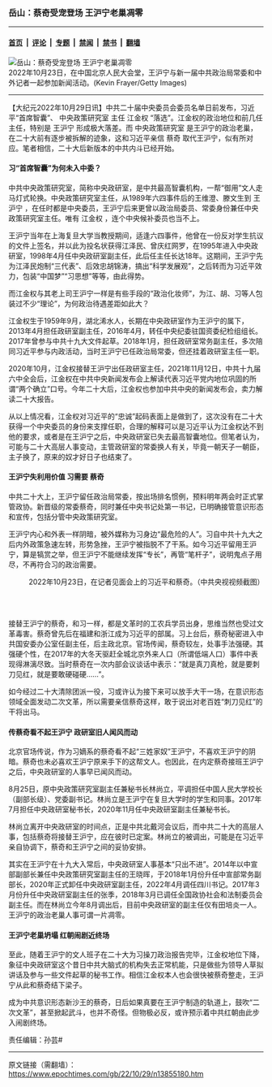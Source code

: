 ### 岳山：蔡奇受宠登场 王沪宁老巢凋零

---

#### [首页](../../../..?n13855180) &nbsp;|&nbsp; [评论](../../../../../epoch-comment?n13855180) &nbsp;|&nbsp; [专题](../../../../../epoch-special?n13855180) &nbsp;|&nbsp; [禁闻](../../../../../epoch-news?n13855180) &nbsp;|&nbsp; [禁书](../../../../../books?n13855180) &nbsp;|&nbsp; [翻墙](https://github.com/gfw-breaker/nogfw/blob/master/README.md?n13855180)


<div><img alt="岳山：蔡奇受宠登场 王沪宁老巢凋零" class="attachment-djy_600_400 size-djy_600_400 wp-post-image" src="https://i.epochtimes.com/assets/uploads/2022/10/id13852743-GettyImages-1435835145-600x400.jpg"/>
<div class="caption">
 2022年10月23日，在中国北京人民大会堂，王沪宁与新一届中共政治局常委和中外记者一起参加新闻活动。(Kevin Frayer/Getty Images)
</div></div><hr/><div class="post_content" id="artbody" itemprop="articleBody">
 <!-- article content begin -->
 <p>
  【大纪元2022年10月29日讯】中共二十届中央委员会委员名单日前发布，习近平“首席智囊”、
  <ok href="https://www.epochtimes.com/gb/tag/%E4%B8%AD%E5%A4%AE%E6%94%BF%E7%AD%96%E7%A0%94%E7%A9%B6%E5%AE%A4.html">
   中央政策研究室
  </ok>
  主任
  <ok href="https://www.epochtimes.com/gb/tag/%E6%B1%9F%E9%87%91%E6%9D%83.html">
   江金权
  </ok>
  “落选”。江金权的政治地位和前几任主任，特别是
  <ok href="https://www.epochtimes.com/gb/tag/%E7%8E%8B%E6%B2%AA%E5%AE%81.html">
   王沪宁
  </ok>
  形成极大落差。而
  <ok href="https://www.epochtimes.com/gb/tag/%E4%B8%AD%E5%A4%AE%E6%94%BF%E7%AD%96%E7%A0%94%E7%A9%B6%E5%AE%A4.html">
   中央政策研究室
  </ok>
  是王沪宁的政治老巢，在二十大前有逐步被拆解的迹象，这和习近平亲信
  <ok href="https://www.epochtimes.com/gb/tag/%E8%94%A1%E5%A5%87.html">
   蔡奇
  </ok>
  取代王沪宁，似有所对应。笔者相信，二十大后新版本的中共内斗已经开始。
 </p>
 <h4>
  习“首席智囊”为何未入中委？
 </h4>
 <p>
  中共中央政策研究室，简称中央政研室，是中共最高智囊机构，一帮“御用”文人走马灯式轮换。中央政策研究室主任，从1989年六四事件后的王维澄、滕文生到
  <ok href="https://www.epochtimes.com/gb/tag/%E7%8E%8B%E6%B2%AA%E5%AE%81.html">
   王沪宁
  </ok>
  ，在任时都是中央委员，王沪宁后来更曾以政治局委员、常委身份兼任中央政策研究室主任。唯有
  <ok href="https://www.epochtimes.com/gb/tag/%E6%B1%9F%E9%87%91%E6%9D%83.html">
   江金权
  </ok>
  ，连个中央候补委员也当不上。
 </p>
 <p>
  王沪宁当年在上海复旦大学当教授期间，适逢六四事件，他曾在一份反对学生抗议的文件上签名，并以此为投名状获得江泽民、曾庆红网罗，在1995年进入中央政研室，1998年4月任中央政研室副主任，此后任主任长达18年。这期间，王沪宁先为江泽民炮制“三代表”、后效忠胡锦涛，搞出“科学发展观”，之后转而为习近平效力，包装“中国梦”“习思想”等等，由此得势。
 </p>
 <p>
  而江金权与其老上司王沪宁一样是有些手段的“政治化妆师”，为江、胡、习等人包装过不少“理论”，为何政治待遇差距如此大？
 </p>
 <p>
  江金权生于1959年9月，湖北浠水人，长期在中央政研室作为王沪宁的属下，2013年4月担任政研室副主任，2016年4月，转任中央纪委驻国资委纪检组组长。2017年曾参与中共十九大文件起草。2018年1月，担任政研室常务副主任，多次陪同习近平参与内政活动，当时王沪宁已任政治局常委，但还挂着政研室主任一职。
 </p>
 <p>
  2020年10月，江金权接替王沪宁出任政研室主任，2021年11月12日，中共十九届六中全会后，江金权在中共中央新闻发布会上解读代表习近平党内地位巩固的所谓“两个确立”口号。今年二十大后，江金权也参加中共中央的新闻发布会，卖力解读二十大报告。
 </p>
 <p>
  从以上情况看，江金权对习近平的“忠诚”起码表面上是做到了，这次没有在二十大获得一个中央委员的身份来支撑任职，合理的解释可以是习近平认为江金权达不到他的要求，或者是在王沪宁之后，中央政研室已失去最高智囊地位。但笔者认为，可能与二十大高层人事变动，主管政研室的常委换人有关，毕竟一朝天子一朝臣，主子换了，原来的奴才好日子也结束了。
 </p>
 <h4>
  王沪宁失利用价值 习需要
  <ok href="https://www.epochtimes.com/gb/tag/%E8%94%A1%E5%A5%87.html">
   蔡奇
  </ok>
 </h4>
 <p>
  中共二十大上，王沪宁留任政治局常委，按出场排名惯例，预料明年两会时正式掌管政协。新晋级的常委蔡奇，同时兼任中央书记处第一书记，已明确接管意识形态和宣传，包括分管中央政策研究室。
 </p>
 <p>
  王沪宁内心和外表一样阴暗，被外媒称为习身边“最危险的人”。习自中共十九大之后内外政策急速左转，形势急挫，王沪宁被指脱不了干系。如今习近平留用王沪宁，算是犒赏之举，但王沪宁不能继续发挥“专长”，再管“笔杆子”，说明鬼点子用尽，不再符合习的政治需要。
 </p>
 <figure aria-describedby="caption-attachment-13855301" class="wp-caption aligncenter" id="attachment_13855301" style="width: 600px">
  <ok href="https://i.epochtimes.com/assets/uploads/2022/10/id13855301-e7c7eb06d401f2f8867f39f2545749c5.png" target="_blank">
   <img alt="" class="size-large wp-image-13855301" src="https://i.epochtimes.com/assets/uploads/2022/10/id13855301-e7c7eb06d401f2f8867f39f2545749c5-600x340.png"/>
  </ok>
  <br/><figcaption class="wp-caption-text" id="caption-attachment-13855301">
   2022年10月23日，在记者见面会上的习近平和蔡奇。（中共央视视频截图）
  </figcaption><br/>
 </figure><br/>
 <p>
  接替王沪宁的蔡奇，和习一样，都是文革时的工农兵学员出身，思维当然也受过文革毒害。蔡奇曾先后在福建和浙江成为习近平的部属。习上台后，蔡奇秘密进入中共国安委办公室任副主任，后主政北京。官场传闻，蔡奇较左，处事手法强硬。其强硬个性，在2017年的大冬天驱赶全城北京外来人口（所谓低端人口）事件中表现得淋漓尽致。当时蔡奇在一次内部会议谈话中表示：“就是真刀真枪，就是要刺刀见红，就是要敢硬碰硬……”。
 </p>
 <p>
  如今经过二十大清除团派一役，习或许认为接下来可以放手大干一场，在意识形态领域全面发动二次文革，所以需要亲信蔡奇这样，敢于说出对老百姓“刺刀见红”的干将出马。
 </p>
 <h4>
  传蔡奇看不起王沪宁 政研室旧人闻风而动
 </h4>
 <p>
  北京官场传说，作为习嫡系的蔡奇看不起“三姓家奴”王沪宁，不喜欢王沪宁的阴暗。蔡奇也未必喜欢王沪宁原来手下的这帮文人。也因此，在内定蔡奇接班王沪宁之后，中央政研室的人事早已闻风而动。
 </p>
 <p>
  8月25日，原中央政策研究室副主任兼秘书长林尚立，平调担任中国人民大学校长（副部长级）、党委副书记。林尚立是王沪宁在复旦大学时的学生和同事。2017年7月担任中央政研室秘书长，2020年11月任中央政研室副主任兼秘书长。
 </p>
 <p>
  林尚立离开中央政研室的时间点，正是中共北戴河会议后，而中共二十大的高层人事，包括蔡奇将接替王沪宁，应在彼时已定案。林尚立的被调出，可能是在习近平亲自协调下，蔡奇和王沪宁之间的妥协安排。
 </p>
 <p>
  其实在王沪宁在十九大入常后，中央政研室人事基本“只出不进”。2014年以中宣部副部长兼任中央政策研究室副主任的王晓晖，于2018年1月份升任中宣部常务副部长，2020年正式卸任中央政研室副主任，2022年4月调任四川书记。2017年3月份升任中央政研室副主任的张季，2018年3月已调任全国政协社会和法制委员会副主任。而在林尚立今年8月调出后，目前中央政研室的副主任仅有田培炎一人。王沪宁的政治老巢人事可谓一片凋零。
 </p>
 <h4>
  王沪宁老巢坍塌 红朝闹剧近终场
 </h4>
 <p>
  至此，随着王沪宁的文人班子在二十大为习操刀政治报告完毕，江金权地位下降，象征中央政研室这个昔日中共大脑式的机构失去正常机能，只是做些为领导人草拟讲话及参与一些文件起草的秘书工作。相信江金权本人也会很快被蔡奇整走，王沪宁从此和蔡奇结下梁子。
 </p>
 <p>
  成为中共意识形态新沙王的蔡奇，日后如果真要在王沪宁制造的轨道上，鼓吹“二次文革”，甚至掀起武斗，也并不奇怪。但物极必反，或许预示着中共红朝由此步入闹剧终场。
 </p>
 <p>
  责任编辑：孙芸#
 </p>
 <!-- article content end -->
 <div id="below_article_ad">
 </div>
</div>


---

原文链接（需翻墙）：https://www.epochtimes.com/gb/22/10/29/n13855180.htm